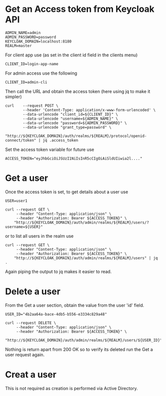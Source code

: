 
# Get an Access token from Keycloak API

    ADMIN_NAME=admin
    ADMIN_PASSWORD=password
    KEYCLOAK_DOMAIN=localhost:8180
    REALM=master

For client app use (as set in the client id field in the clients menu)

    CLIENT_ID=login-app-name

For admin access use the following

    CLIENT_ID=admin-cli

Then call the URL and obtain the access token (here using jq to make it simpler)

    curl    --request POST \
            --header 'Content-Type: application/x-www-form-urlencoded' \
            --data-urlencode "client_id=${CLIENT_ID}" \
            --data-urlencode "username=${ADMIN_NAME}" \
            --data-urlencode "password=${ADMIN_PASSWORD}" \
            --data-urlencode "grant_type=password" \
            "http://${KEYCLOAK_DOMAIN}/auth/realms/${REALM}/protocol/openid-connect/token" | jq .access_token

Set the access token variable for future use

    ACCESS_TOKEN="eyJhbGciOiJSUzI1NiIsInR5cCIgOiAiSldUIiwia2l...."


# Get a user

Once the access token is set, to get details about a user use 

    USER=user1

    curl --request GET \
         --header "Content-Type: application/json" \
         --header "Authorization: Bearer ${ACCESS_TOKEN}" \
        "http://${KEYCLOAK_DOMAIN}/auth/admin/realms/${REALM}/users/?username=${USER}"

or to list all users in the realm use

    curl --request GET \
         --header "Content-Type: application/json" \
         --header "Authorization: Bearer ${ACCESS_TOKEN}" \
        "http://${KEYCLOAK_DOMAIN}/auth/admin/realms/${REALM}/users" | jq .

Again piping the output to jq makes it easier to read. 

# Delete a user

From the Get a user section, obtain the value from the user 'id' field.

    USER_ID="4b2aa64a-bace-4db5-b556-e3334c829a48"

    curl --request DELETE \
         --header "Content-Type: application/json" \
         --header "Authorization: Bearer ${ACCESS_TOKEN}" \
        "http://${KEYCLOAK_DOMAIN}/auth/admin/realms/${REALM}/users/${USER_ID}"

Nothing is return apart from 200 OK so to verify its deleted run the Get a user
request again.

# Creat a user

This is not required as creation is performed via Active Directory.
